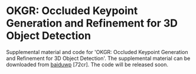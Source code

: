 # OKGR: Occluded Keypoint Generation and Refinement for 3D Object Detection
Supplemental material and code for 'OKGR: Occluded Keypoint Generation and Refinement for 3D Object Detection'.
The supplemental material can be downloaded from [baiduwp](https://pan.baidu.com/s/1n4fFxY_VU2Mk8z_QHf-_TA) [72cr].
The code will be released soon.
